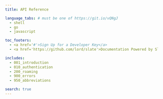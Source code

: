 ```yaml
---
title: API Reference

language_tabs: # must be one of https://git.io/vQNgJ
  - shell
  - go
  - javascript

toc_footers:
  - <a href='#'>Sign Up for a Developer Key</a>
  - <a href='https://github.com/lord/slate'>Documentation Powered by Slate</a>

includes:
  - 001_introduction
  - 010_authentication
  - 200_roaming
  - 900_errors
  - 950_abbreviations

search: true
---
```

